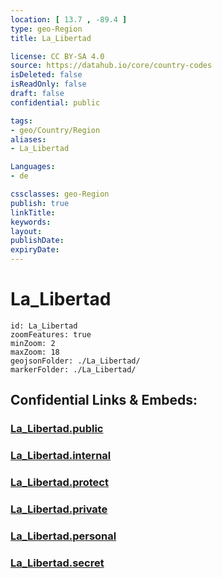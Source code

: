 ```yaml
---
location: [ 13.7 , -89.4 ] 
type: geo-Region
title: La_Libertad

license: CC BY-SA 4.0
source: https://datahub.io/core/country-codes
isDeleted: false
isReadOnly: false
draft: false
confidential: public

tags:
- geo/Country/Region
aliases:
- La_Libertad

Languages:
- de

cssclasses: geo-Region
publish: true
linkTitle: 
keywords: 
layout: 
publishDate: 
expiryDate: 
---
```


# La_Libertad

```leaflet
id: La_Libertad
zoomFeatures: true 
minZoom: 2 
maxZoom: 18
geojsonFolder: ./La_Libertad/
markerFolder: ./La_Libertad/
```


## Confidential Links & Embeds: 

### [La_Libertad.public](/_public/\Earth\Continent\America~Central\El_Salvador\Departments~El_SalvadorLa_Libertad.public.md) 

### [La_Libertad.internal](/_internal/\Earth\Continent\America~Central\El_Salvador\Departments~El_SalvadorLa_Libertad.internal.md) 

### [La_Libertad.protect](/_protect/\Earth\Continent\America~Central\El_Salvador\Departments~El_SalvadorLa_Libertad.protect.md) 

### [La_Libertad.private](/_private/\Earth\Continent\America~Central\El_Salvador\Departments~El_SalvadorLa_Libertad.private.md) 

### [La_Libertad.personal](/_personal/\Earth\Continent\America~Central\El_Salvador\Departments~El_SalvadorLa_Libertad.personal.md) 

### [La_Libertad.secret](/_secret/\Earth\Continent\America~Central\El_Salvador\Departments~El_SalvadorLa_Libertad.secret.md)

